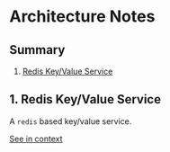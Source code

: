 [//]: # ( )
[//]: # (This file is automatically generated by the `jsarch`)
[//]: # (module. Do not change it elsewhere, changes would)
[//]: # (be overriden.)
[//]: # ( )
# Architecture Notes

## Summary

1. [Redis Key/Value Service](#1-redis-key/value-service)


## 1. Redis Key/Value Service

A `redis` based key/value service.

[See in context](./src/index.ts#L6-L9)

